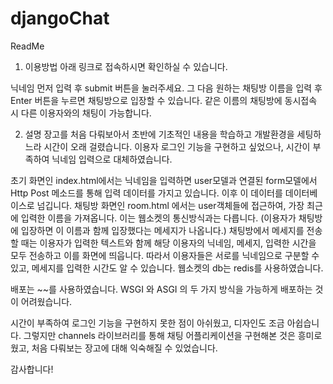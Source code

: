 # djangoChat

ReadMe

1) 이용방법
  아래 링크로 접속하시면 확인하실 수 있습니다. 
  
  닉네임 먼저 입력 후 submit 버튼을 눌러주세요. 
  그 다음 원하는 채팅방 이름을 입력 후 Enter 버튼을 누르면 채팅방으로 입장할 수 있습니다. 
  같은 이름의 채팅방에 동시접속 시 다른 이용자와의 채팅이 가능합니다. 

2) 설명
  장고를 처음 다뤄보아서 초반에 기초적인 내용을 학습하고 개발환경을 세팅하느라 시간이 오래 걸렸습니다. 
  이용자 로그인 기능을 구현하고 싶었으나, 시간이 부족하여 닉네임 입력으로 대체하였습니다. 

  초기 화면인 index.html에서는 닉네임을 입력하면 user모델과 연결된 form모델에서 Http Post 메소드를 통해 입력 데이터를 가지고 있습니다. 
  이후 이 데이터를 데이터베이스로 넘깁니다. 
  채팅방 화면인 room.html 에서는 user객체들에 접근하여, 가장 최근에 입력한 이름을 가져옵니다. 
  이는 웹소켓의 통신방식과는 다릅니다. 
  (이용자가 채팅방에 입장하면 이 이름과 함께 입장했다는 메세지가 나옵니다.) 
  채팅방에서 메세지를 전송할 때는 이용자가 입력한 텍스트와 함께 해당 이용자의 닉네임, 메세지, 입력한 시간을 모두 전송하고 이를 화면에 띄웁니다. 
  따라서 이용자들은 서로를 닉네임으로 구분할 수 있고, 메세지를 입력한 시간도 알 수 있습니다. 
  웹소켓의 db는 redis를 사용하였습니다. 
  
  배포는 ~~를 사용하였습니다. WSGI 와 ASGI 의 두 가지 방식을 가능하게 배포하는 것이 어려웠습니다. 


시간이 부족하여 로그인 기능을 구현하지 못한 점이 아쉬웠고, 디자인도 조금 아쉽습니다. 
그렇지만 channels 라이브러리를 통해 채팅 어플리케이션을 구현해본 것은 흥미로웠고, 
처음 다뤄보는 장고에 대해 익숙해질 수 있었습니다. 

감사합니다!

